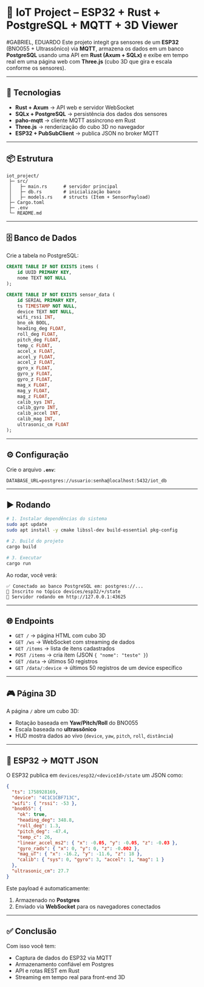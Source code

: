 # 📡 IoT Project – ESP32 + Rust + PostgreSQL + MQTT + 3D Viewer

#GABRIEL, EDUARDO
Este projeto integit gra sensores de um **ESP32** (BNO055 + Ultrassônico) via **MQTT**, armazena os dados em um banco **PostgreSQL** usando uma API em **Rust (Axum + SQLx)** e exibe em tempo real em uma página web com **Three.js** (cubo 3D que gira e escala conforme os sensores).

---

## 🔧 Tecnologias

- **Rust + Axum** → API web e servidor WebSocket
- **SQLx + PostgreSQL** → persistência dos dados dos sensores
- **paho-mqtt** → cliente MQTT assíncrono em Rust
- **Three.js** → renderização do cubo 3D no navegador
- **ESP32 + PubSubClient** → publica JSON no broker MQTT

---

## 📦 Estrutura

```
iot_project/
 ├─ src/
 │   ├─ main.rs      # servidor principal
 │   ├─ db.rs        # inicialização banco
 │   ├─ models.rs    # structs (Item + SensorPayload)
 ├─ Cargo.toml
 ├─ .env
 └─ README.md
```

---

## 🗄️ Banco de Dados

Crie a tabela no PostgreSQL:

```sql
CREATE TABLE IF NOT EXISTS items (
    id UUID PRIMARY KEY,
    nome TEXT NOT NULL
);

CREATE TABLE IF NOT EXISTS sensor_data (
    id SERIAL PRIMARY KEY,
    ts TIMESTAMP NOT NULL,
    device TEXT NOT NULL,
    wifi_rssi INT,
    bno_ok BOOL,
    heading_deg FLOAT,
    roll_deg FLOAT,
    pitch_deg FLOAT,
    temp_c FLOAT,
    accel_x FLOAT,
    accel_y FLOAT,
    accel_z FLOAT,
    gyro_x FLOAT,
    gyro_y FLOAT,
    gyro_z FLOAT,
    mag_x FLOAT,
    mag_y FLOAT,
    mag_z FLOAT,
    calib_sys INT,
    calib_gyro INT,
    calib_accel INT,
    calib_mag INT,
    ultrasonic_cm FLOAT
);
```

---

## ⚙️ Configuração

Crie o arquivo **`.env`**:

```env
DATABASE_URL=postgres://usuario:senha@localhost:5432/iot_db
```

---

## ▶️ Rodando

```bash
# 1. Instalar dependências do sistema
sudo apt update
sudo apt install -y cmake libssl-dev build-essential pkg-config

# 2. Build do projeto
cargo build

# 3. Executar
cargo run
```

Ao rodar, você verá:

```
✅ Conectado ao banco PostgreSQL em: postgres://...
📡 Inscrito no tópico devices/esp32/+/state
🚀 Servidor rodando em http://127.0.0.1:43625
```

---

## 🌐 Endpoints

- `GET /` → página HTML com cubo 3D
- `GET /ws` → WebSocket com streaming de dados
- `GET /items` → lista de itens cadastrados
- `POST /items` → cria item (JSON `{ "nome": "teste" }`)
- `GET /data` → últimos 50 registros
- `GET /data/:device` → últimos 50 registros de um device específico

---

## 🎮 Página 3D

A página `/` abre um cubo 3D:
- Rotação baseada em **Yaw/Pitch/Roll** do BNO055
- Escala baseada no **ultrassônico**
- HUD mostra dados ao vivo (`device`, `yaw`, `pitch`, `roll`, `distância`)

---

## 📡 ESP32 → MQTT JSON

O ESP32 publica em `devices/esp32/<deviceId>/state` um JSON como:

```json
{
  "ts": 1758928169,
  "device": "4C1C1CBF713C",
  "wifi": { "rssi": -53 },
  "bno055": {
    "ok": true,
    "heading_deg": 348.8,
    "roll_deg": 1.3,
    "pitch_deg": -47.4,
    "temp_c": 26,
    "linear_accel_ms2": { "x": -0.05, "y": -0.05, "z": -0.03 },
    "gyro_rads": { "x": 0, "y": 0, "z": -0.002 },
    "mag_uT": { "x": -16.2, "y": -11.6, "z": 18 },
    "calib": { "sys": 0, "gyro": 3, "accel": 1, "mag": 1 }
  },
  "ultrasonic_cm": 27.7
}
```

Este payload é automaticamente:
1. Armazenado no **Postgres**
2. Enviado via **WebSocket** para os navegadores conectados

---

## ✅ Conclusão

Com isso você tem:
- Captura de dados do ESP32 via MQTT
- Armazenamento confiável em Postgres
- API e rotas REST em Rust
- Streaming em tempo real para front-end 3D